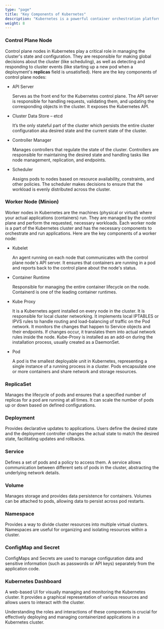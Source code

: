 ```yaml
---
type: "page"
title: "Key Components of Kubernetes"
description: "Kubernetes is a powerful container orchestration platform that consists of several key components working together to manage and deploy containerized applications."
weight: 8
---
```


### Control Plane Node

Control plane nodes in Kubernetes play a critical role in managing the cluster's state and configuration. They are responsible for making global decisions about the cluster (like scheduling), as well as detecting and responding to cluster events (like starting up a new pod when a deployment's **replicas** field is unsatisfied). Here are the key components of control plane nodes:

- API Server
    
    Serves as the front end for the Kubernetes control plane. The API server is responsible for handling requests, validating them, and updating the corresponding objects in the cluster. It exposes the Kubernetes API.

- Cluster Data Store – etcd
   
    It’s the only stateful part of the cluster which persists the entire cluster configuration aka desired state and the current state of the cluster.
    
- Controller Manager
    
    Manages controllers that regulate the state of the cluster. Controllers are responsible for maintaining the desired state and handling tasks like node management, replication, and endpoints.
    
- Scheduler
    
    Assigns pods to nodes based on resource availability, constraints, and other policies. The scheduler makes decisions to ensure that the workload is evenly distributed across the cluster.

### Worker Node (Minion)

Worker nodes in Kubernetes are the machines (physical or virtual) where your actual applications (containers) run. They are managed by the control plane and perform the requested, necessary workloads. Each worker node is a part of the Kubernetes cluster and has the necessary components to orchestrate and run applications. Here are the key components of a worker node:

- Kubelet
    
    An agent running on each node that communicates with the control plane node's API server. It ensures that containers are running in a pod and reports back to the control plane about the node's status.

- Container Runtime
    
    Responsible for managing the entire container lifecycle on the node. Containerd is one of the leading container runtimes.

- Kube Proxy
    
    It is a Kubernetes agent installed on every node in the cluster. It is responsible for local cluster networking. It implements local IPTABLES or IPVS rules to handle routing and load-balancing of traffic on the Pod network. It monitors the changes that happen to Service objects and their endpoints. If changes occur, it translates them into actual network rules inside the node. Kube-Proxy is installed as an add-on during the installation process, usually created as a DaemonSet.

- Pod
    
    A pod is the smallest deployable unit in Kubernetes, representing a single instance of a running process in a cluster. Pods encapsulate one or more containers and share network and storage resources.

### ReplicaSet

Manages the lifecycle of pods and ensures that a specified number of replicas for a pod are running at all times. It can scale the number of pods up or down based on defined configurations.

### Deployment

Provides declarative updates to applications. Users define the desired state and the deployment controller changes the actual state to match the desired state, facilitating updates and rollbacks.

### Service

Defines a set of pods and a policy to access them. A service allows communication between different sets of pods in the cluster, abstracting the underlying network details.

### Volume

Manages storage and provides data persistence for containers. Volumes can be attached to pods, allowing data to persist across pod restarts.

### Namespace

Provides a way to divide cluster resources into multiple virtual clusters. Namespaces are useful for organizing and isolating resources within a cluster.

### ConfigMap and Secret

ConfigMaps and Secrets are used to manage configuration data and sensitive information (such as passwords or API keys) separately from the application code.

### Kubernetes Dashboard

A web-based UI for visually managing and monitoring the Kubernetes cluster. It provides a graphical representation of various resources and allows users to interact with the cluster.

Understanding the roles and interactions of these components is crucial for effectively deploying and managing containerized applications in a Kubernetes cluster.